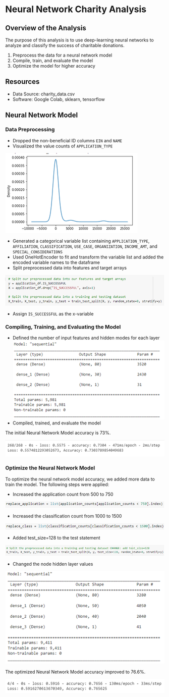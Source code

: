 # Neural Network Charity Analysis

## Overview of the Analysis
The purpose of this analysis is to use deep-learning neural networks to analyze and classify the success of charitable donations.
 
1) Preprocess the data for a neural network model  
2) Compile, train, and evaluate the model
3) Optimize the model for higher accuracy

## Resources
- Data Source: charity_data.csv
- Software: Google Colab, sklearn, tensorflow

## Neural Network Model

### Data Preprocessing
- Dropped the non-beneficial ID columns ```EIN``` and ```NAME```
- Visualized the value counts of ```APPLICATION_TYPE```

![count_app_type](https://github.com/frlinh/neural-network-charity-analysis/blob/839577d40e5b897ed5a0a6dc4ce77382b6439ddb/charity.fig.png)
- Generated a categorical variable list containing ```APPLICATION_TYPE```, ```AFFILIATION```, ```CLASSIFICATION```, ```USE_CASE```, ```ORGANIZATION```, ```INCOME_AMT```, and ```SPECIAL_CONSIDERATIONS```
- Used OneHotEncoder to fit and transform the variable list and added the encoded variable names to the dataframe
- Split preprocessed data into features and target arrays

![split](https://github.com/frlinh/neural-network-charity-analysis/blob/92ecc0703d6980c57c714bbea9a83da5635789f2/Resources/splitTrain.png)
- Assign ```IS_SUCCESSFUL``` as the x-variable

### Compiling, Training, and Evaluating the Model
- Defined the number of input features and hidden modes for each layer
![sequential](https://github.com/frlinh/neural-network-charity-analysis/blob/839577d40e5b897ed5a0a6dc4ce77382b6439ddb/sequentialModel.png)
- Compiled, trained, and evaluate the model

The initial Neural Network Model accuracy is 73%.

![nnModel](https://github.com/frlinh/neural-network-charity-analysis/blob/839577d40e5b897ed5a0a6dc4ce77382b6439ddb/nnModel.png)

### Optimize the Neural Network Model
To optimize the neural network model accuracy, we added more data to train the model.
The following steps were applied:
- Increased the application count from 500 to 750

![appCount](https://github.com/frlinh/neural-network-charity-analysis/blob/18957a009dd653c0b6811353cce18fbad7fb4927/Resources/appCount.png)
- Increased the classification count from 1000 to 1500

![classCount](https://github.com/frlinh/neural-network-charity-analysis/blob/18957a009dd653c0b6811353cce18fbad7fb4927/Resources/classCount.png)
- Added test_size=128 to the test statement

![splitOpt](https://github.com/frlinh/neural-network-charity-analysis/blob/92ecc0703d6980c57c714bbea9a83da5635789f2/Resources/splitTrainOpt.png)
- Changed the node hidden layer values

![sequentialModelOpt](https://github.com/frlinh/neural-network-charity-analysis/blob/92ecc0703d6980c57c714bbea9a83da5635789f2/Resources/sequentialModelOpt.png)

The optimized Neural Network Model accuracy improved to 76.6%.

![nnModelOpt](https://github.com/frlinh/neural-network-charity-analysis/blob/92ecc0703d6980c57c714bbea9a83da5635789f2/Resources/nnModelOpt.png)
